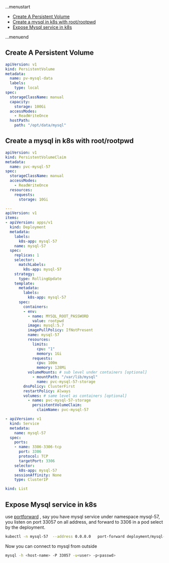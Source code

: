 ...menustart

- [Create A Persistent Volume](#5f8275d909a1c3cade324a55d89e0337)
- [Create a mysql in k8s with root/rootpwd](#e6c4fa270e7ad3daf363af62c5a08163)
- [Expose Mysql service in k8s](#73daabeddc65e8243ffa9143bbc6d239)

...menuend


<h2 id="5f8275d909a1c3cade324a55d89e0337"></h2>


## Create A Persistent Volume

```yaml
apiVersion: v1
kind: PersistentVolume
metadata:
  name: pv-mysql-data
  labels:
    type: local
spec:
  storageClassName: manual
  capacity:
    storage: 100Gi
  accessModes:
    - ReadWriteOnce
  hostPath:
    path: "/opt/data/mysql"
```

<h2 id="e6c4fa270e7ad3daf363af62c5a08163"></h2>


## Create a mysql in k8s with root/rootpwd


```yaml
apiVersion: v1
kind: PersistentVolumeClaim
metadata:
  name: pvc-mysql-57
spec:
  storageClassName: manual
  accessModes:
    - ReadWriteOnce
  resources:
    requests:
      storage: 10Gi

---
apiVersion: v1
items:
- apiVersion: apps/v1
  kind: Deployment
  metadata:
    labels:
      k8s-app: mysql-57
    name: mysql-57
  spec:
    replicas: 1
    selector:
      matchLabels:
        k8s-app: mysql-57
    strategy:
      type: RollingUpdate
    template:
      metadata:
        labels:
          k8s-app: mysql-57
      spec:
        containers:
        - env:
          - name: MYSQL_ROOT_PASSWORD
            value: rootpwd
          image: mysql:5.7
          imagePullPolicy: IfNotPresent
          name: mysql-57
          resources:
            limits:
              cpu: "1"
              memory: 1Gi
            requests:
              cpu: 100m
              memory: 128Mi
          volumeMounts: # sub level under containers [optional]
            - mountPath: "/var/lib/mysql"
              name: pvc-mysql-57-storage
        dnsPolicy: ClusterFirst
        restartPolicy: Always
        volumes: # same level as containers [optional]
          - name: pvc-mysql-57-storage
            persistentVolumeClaim:
              claimName: pvc-mysql-57

- apiVersion: v1
  kind: Service
  metadata:
    name: mysql-57
  spec:
    ports:
    - name: 3306-3306-tcp
      port: 3306
      protocol: TCP
      targetPort: 3306
    selector:
      k8s-app: mysql-57
    sessionAffinity: None
    type: ClusterIP

kind: List

```


<h2 id="73daabeddc65e8243ffa9143bbc6d239"></h2>


## Expose Mysql service in k8s

use [portforward](https://kubernetes.io/docs/reference/generated/kubectl/kubectl-commands#port-forward) ,   say you have mysql service  under namespace mysql-57,  you listen on port 33057 on all address, and forward to 3306 in a pod select by the deployment.


```bash
kubectl -n mysql-57  --address 0.0.0.0   port-forward deployment/mysql-57 33057:3306
```

Now you can connect to mysql  from outside

```bash
mysql -h <host-name> -P 33057 -u<user> -p<passwd>
```



